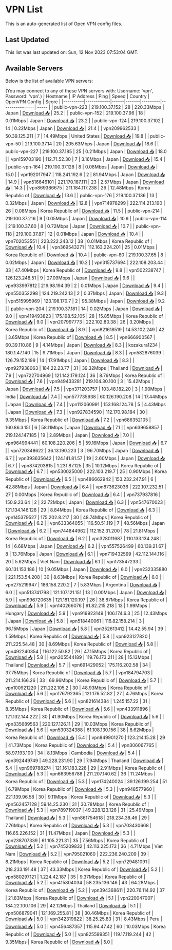 # VPN List

This is an auto-generated list of Open VPN config files.

## Last Updated

This list was last updated on: Sun, 12 Nov 2023 07:53:04 GMT.

## Available Servers

Below is the list of available VPN servers:

(You may connect to any of these VPN servers with: Username: 'vpn', Password: 'vpn'.)
| Hostname | IP Address | Ping | Speed | Country | OpenVPN Config | Score |
|----------|------------|------|-------|---------|----------------| ----- |
| public-vpn-223 | 219.100.37.152 | 28 | 220.33Mbps | Japan | [Download 📥](./configs/server_0_JP.ovpn) | 25.2 |
| public-vpn-152 | 219.100.37.96 | 18 | 0.01Mbps | Japan | [Download 📥](./configs/server_1_JP.ovpn) | 23.2 |
| public-vpn-124 | 219.100.37.102 | 14 | 0.22Mbps | Japan | [Download 📥](./configs/server_2_JP.ovpn) | 21.4 |
| vpn209962533 | 50.39.125.211 | 7 | 14.49Mbps | United States | [Download 📥](./configs/server_3_US.ovpn) | 19.8 |
| public-vpn-50 | 219.100.37.14 | 20 | 205.63Mbps | Japan | [Download 📥](./configs/server_4_JP.ovpn) | 18.6 |
| public-vpn-227 | 219.100.37.185 | 25 | 0.21Mbps | Japan | [Download 📥](./configs/server_5_JP.ovpn) | 18.0 |
| vpn159703190 | 112.71.52.30 | 7 | 3.16Mbps | Japan | [Download 📥](./configs/server_6_JP.ovpn) | 15.4 |
| public-vpn-164 | 219.100.37.128 | 8 | 0.08Mbps | Japan | [Download 📥](./configs/server_7_JP.ovpn) | 15.0 |
| vpn192017947 | 118.241.192.6 | 2 | 81.94Mbps | Japan | [Download 📥](./configs/server_8_JP.ovpn) | 14.9 |
| vpn516646101 | 221.170.187.111 | 23 | 2.57Mbps | Japan | [Download 📥](./configs/server_9_JP.ovpn) | 14.3 |
| vpn869386675 | 211.184.117.238 | 26 | 12.48Mbps | Korea Republic of | [Download 📥](./configs/server_10_KR.ovpn) | 13.6 |
| public-vpn-176 | 219.100.37.136 | 13 | 0.32Mbps | Japan | [Download 📥](./configs/server_11_JP.ovpn) | 12.8 |
| vpn714978299 | 222.114.213.190 | 26 | 0.08Mbps | Korea Republic of | [Download 📥](./configs/server_12_KR.ovpn) | 11.5 |
| public-vpn-214 | 219.100.37.216 | 9 | 0.05Mbps | Japan | [Download 📥](./configs/server_13_JP.ovpn) | 10.9 |
| public-vpn-114 | 219.100.37.60 | 8 | 0.72Mbps | Japan | [Download 📥](./configs/server_14_JP.ovpn) | 10.7 |
| public-vpn-118 | 219.100.37.87 | 12 | 0.01Mbps | Japan | [Download 📥](./configs/server_15_JP.ovpn) | 10.4 |
| vpn702053551 | 223.222.243.12 | 38 | 0.01Mbps | Korea Republic of | [Download 📥](./configs/server_16_KR.ovpn) | 10.4 |
| vpn369543271 | 112.163.224.201 | 25 | 0.01Mbps | Korea Republic of | [Download 📥](./configs/server_17_KR.ovpn) | 10.4 |
| public-vpn-80 | 219.100.37.65 | 8 | 0.02Mbps | Japan | [Download 📥](./configs/server_18_JP.ovpn) | 10.2 |
| vpn315737694 | 222.108.203.44 | 33 | 47.40Mbps | Korea Republic of | [Download 📥](./configs/server_19_KR.ovpn) | 9.8 |
| vpn502238747 | 126.123.248.51 | 9 | 27.09Mbps | Japan | [Download 📥](./configs/server_20_JP.ovpn) | 9.6 |
| vpn933997812 | 219.98.194.39 | 2 | 0.01Mbps | Japan | [Download 📥](./configs/server_21_JP.ovpn) | 9.4 |
| vpn550352298 | 124.219.242.13 | 2 | 0.37Mbps | Japan | [Download 📥](./configs/server_22_JP.ovpn) | 9.3 |
| vpn515995969 | 123.198.170.7 | 2 | 95.38Mbps | Japan | [Download 📥](./configs/server_23_JP.ovpn) | 9.2 |
| public-vpn-204 | 219.100.37.181 | 14 | 0.02Mbps | Japan | [Download 📥](./configs/server_24_JP.ovpn) | 9.0 |
| vpn419493823 | 175.198.52.105 | 28 | 15.85Mbps | Korea Republic of | [Download 📥](./configs/server_25_KR.ovpn) | 9.0 |
| vpn207997773 | 222.102.80.38 | 26 | 3.20Mbps | Korea Republic of | [Download 📥](./configs/server_26_KR.ovpn) | 8.9 |
| vpn821618519 | 14.53.102.249 | 42 | 3.65Mbps | Korea Republic of | [Download 📥](./configs/server_27_KR.ovpn) | 8.5 |
| vpn666900567 | 60.39.110.86 | 9 | 4.14Mbps | Japan | [Download 📥](./configs/server_28_JP.ovpn) | 8.3 |
| kozakura1234 | 180.1.47.140 | 15 | 9.71Mbps | Japan | [Download 📥](./configs/server_29_JP.ovpn) | 8.3 |
| vpn582876039 | 126.79.152.199 | 14 | 17.91Mbps | Japan | [Download 📥](./configs/server_30_JP.ovpn) | 8.3 |
| vpn927938063 | 184.22.23.77 | 31 | 39.32Mbps | Thailand | [Download 📥](./configs/server_31_TH.ovpn) | 7.9 |
| vpn722704969 | 121.142.179.124 | 36 | 8.76Mbps | Korea Republic of | [Download 📥](./configs/server_32_KR.ovpn) | 7.6 |
| vpn949433281 | 219.104.30.100 | 3 | 15.42Mbps | Japan | [Download 📥](./configs/server_33_JP.ovpn) | 7.5 |
| vpn371203757 | 103.48.182.20 | 3 | 1.90Mbps | India | [Download 📥](./configs/server_34_IN.ovpn) | 7.4 |
| vpn577735938 | 60.126.190.208 | 14 | 17.44Mbps | Japan | [Download 📥](./configs/server_35_JP.ovpn) | 7.4 |
| vpn112060991 | 153.168.124.78 | 5 | 4.43Mbps | Japan | [Download 📥](./configs/server_36_JP.ovpn) | 7.3 |
| vpn927834590 | 112.170.98.184 | 30 | 9.35Mbps | Korea Republic of | [Download 📥](./configs/server_37_KR.ovpn) | 7.2 |
| vpn686352105 | 160.86.3.151 | 6 | 58.11Mbps | Japan | [Download 📥](./configs/server_38_JP.ovpn) | 7.1 |
| vpn639658857 | 219.124.147.185 | 19 | 2.89Mbps | Japan | [Download 📥](./configs/server_39_JP.ovpn) | 7.0 |
| vpn964994441 | 60.108.220.206 | 5 | 59.16Mbps | Japan | [Download 📥](./configs/server_40_JP.ovpn) | 6.7 |
| vpn720348622 | 36.13.190.223 | 3 | 96.70Mbps | Japan | [Download 📥](./configs/server_41_JP.ovpn) | 6.7 |
| vpn393635642 | 124.141.81.57 | 19 | 2.60Mbps | Japan | [Download 📥](./configs/server_42_JP.ovpn) | 6.7 |
| vpn874203815 | 1.231.87.125 | 35 | 10.12Mbps | Korea Republic of | [Download 📥](./configs/server_43_KR.ovpn) | 6.7 |
| vpn530025000 | 222.103.219.7 | 25 | 0.90Mbps | Korea Republic of | [Download 📥](./configs/server_44_KR.ovpn) | 6.5 |
| vpn486662942 | 153.232.247.91 | 6 | 42.88Mbps | Japan | [Download 📥](./configs/server_45_JP.ovpn) | 6.4 |
| vpn873623036 | 222.107.232.51 | 27 | 0.00Mbps | Korea Republic of | [Download 📥](./configs/server_46_KR.ovpn) | 6.4 |
| vpn737937816 | 150.9.23.64 | 2 | 22.72Mbps | Japan | [Download 📥](./configs/server_47_JP.ovpn) | 6.3 |
| vpn547670023 | 121.134.146.128 | 29 | 8.84Mbps | Korea Republic of | [Download 📥](./configs/server_48_KR.ovpn) | 6.3 |
| vpn145379527 | 175.202.8.217 | 30 | 48.74Mbps | Korea Republic of | [Download 📥](./configs/server_49_KR.ovpn) | 6.2 |
| vpn633364055 | 116.50.51.119 | 7 | 48.56Mbps | Japan | [Download 📥](./configs/server_50_JP.ovpn) | 6.2 |
| vpn744844962 | 112.152.31.200 | 78 | 21.81Mbps | Korea Republic of | [Download 📥](./configs/server_51_KR.ovpn) | 6.2 |
| vpn328011687 | 110.133.134.248 | 14 | 6.68Mbps | Japan | [Download 📥](./configs/server_52_JP.ovpn) | 6.2 |
| vpn557526499 | 60.139.21.67 | 8 | 13.76Mbps | Japan | [Download 📥](./configs/server_53_JP.ovpn) | 6.1 |
| vpn719432599 | 42.112.144.116 | 20 | 5.62Mbps | Viet Nam | [Download 📥](./configs/server_54_VN.ovpn) | 6.1 |
| vpn173547233 | 60.131.153.186 | 10 | 9.05Mbps | Japan | [Download 📥](./configs/server_55_JP.ovpn) | 6.0 |
| vpn232335880 | 221.153.54.208 | 30 | 8.63Mbps | Korea Republic of | [Download 📥](./configs/server_56_KR.ovpn) | 6.0 |
| vpn275219947 | 186.158.220.2 | 7 | 5.83Mbps | Argentina | [Download 📥](./configs/server_57_AR.ovpn) | 6.0 |
| vpn513741798 | 121.107.121.151 | 13 | 0.00Mbps | Japan | [Download 📥](./configs/server_58_JP.ovpn) | 5.9 |
| vpn996720635 | 121.181.120.197 | 26 | 38.87Mbps | Korea Republic of | [Download 📥](./configs/server_59_KR.ovpn) | 5.9 |
| vpn140266076 | 91.82.215.218 | 13 | 1.99Mbps | Hungary | [Download 📥](./configs/server_60_HU.ovpn) | 5.9 |
| vpn919923149 | 106.174.6.3 | 25 | 12.43Mbps | Japan | [Download 📥](./configs/server_61_JP.ovpn) | 5.8 |
| vpn518440061 | 116.82.158.214 | 3 | 96.15Mbps | Japan | [Download 📥](./configs/server_62_JP.ovpn) | 5.8 |
| vpn352613412 | 14.42.55.94 | 39 | 1.59Mbps | Korea Republic of | [Download 📥](./configs/server_63_KR.ovpn) | 5.8 |
| vpn923127820 | 211.225.54.48 | 30 | 8.69Mbps | Korea Republic of | [Download 📥](./configs/server_64_KR.ovpn) | 5.8 |
| vpn492240354 | 116.122.50.82 | 29 | 47.15Mbps | Korea Republic of | [Download 📥](./configs/server_65_KR.ovpn) | 5.8 |
| vpn205544189 | 119.76.173.211 | 28 | 15.13Mbps | Thailand | [Download 📥](./configs/server_66_TH.ovpn) | 5.7 |
| vpn691429052 | 175.116.202.58 | 34 | 37.75Mbps | Korea Republic of | [Download 📥](./configs/server_67_KR.ovpn) | 5.7 |
| vpn184794703 | 211.214.166.26 | 33 | 69.96Mbps | Korea Republic of | [Download 📥](./configs/server_68_KR.ovpn) | 5.7 |
| vpn100921220 | 211.222.105.2 | 30 | 48.93Mbps | Korea Republic of | [Download 📥](./configs/server_69_KR.ovpn) | 5.6 |
| vpn176792365 | 121.176.52.82 | 27 | 4.76Mbps | Korea Republic of | [Download 📥](./configs/server_70_KR.ovpn) | 5.6 |
| vpn821614384 | 1.245.157.22 | 31 | 8.35Mbps | Korea Republic of | [Download 📥](./configs/server_71_KR.ovpn) | 5.6 |
| vpn433911896 | 121.132.144.222 | 30 | 41.90Mbps | Korea Republic of | [Download 📥](./configs/server_72_KR.ovpn) | 5.6 |
| vpn335689563 | 220.127.126.11 | 29 | 10.03Mbps | Korea Republic of | [Download 📥](./configs/server_73_KR.ovpn) | 5.6 |
| vpn530324388 | 61.108.130.156 | 38 | 8.62Mbps | Korea Republic of | [Download 📥](./configs/server_74_KR.ovpn) | 5.4 |
| vpn849901270 | 123.214.15.28 | 29 | 41.73Mbps | Korea Republic of | [Download 📥](./configs/server_75_KR.ovpn) | 5.4 |
| vpn306067765 | 58.97.193.100 | 34 | 8.13Mbps | Cambodia | [Download 📥](./configs/server_76_KH.ovpn) | 5.4 |
| vpn392449749 | 49.228.231.90 | 29 | 7.94Mbps | Thailand | [Download 📥](./configs/server_77_TH.ovpn) | 5.4 |
| vpn969788274 | 121.161.183.228 | 29 | 2.91Mbps | Korea Republic of | [Download 📥](./configs/server_78_KR.ovpn) | 5.3 |
| vpn663956788 | 211.207.140.62 | 36 | 11.24Mbps | Korea Republic of | [Download 📥](./configs/server_79_KR.ovpn) | 5.3 |
| vpn174240024 | 39.126.199.254 | 51 | 6.79Mbps | Korea Republic of | [Download 📥](./configs/server_80_KR.ovpn) | 5.3 |
| vpn948577960 | 221.139.96.58 | 30 | 9.11Mbps | Korea Republic of | [Download 📥](./configs/server_81_KR.ovpn) | 5.3 |
| vpn562457128 | 59.14.25.230 | 31 | 30.78Mbps | Korea Republic of | [Download 📥](./configs/server_82_KR.ovpn) | 5.3 |
| vpn789719037 | 49.228.123.126 | 31 | 25.49Mbps | Thailand | [Download 📥](./configs/server_83_TH.ovpn) | 5.3 |
| vpn861754618 | 218.234.38.46 | 29 | 7.76Mbps | Korea Republic of | [Download 📥](./configs/server_84_KR.ovpn) | 5.3 |
| vpn703430668 | 116.65.226.152 | 31 | 11.47Mbps | Japan | [Download 📥](./configs/server_85_JP.ovpn) | 5.3 |
| vpn238707339 | 61.105.221.31 | 35 | 7.56Mbps | Korea Republic of | [Download 📥](./configs/server_86_KR.ovpn) | 5.2 |
| vpn745209832 | 42.113.225.173 | 36 | 4.71Mbps | Viet Nam | [Download 📥](./configs/server_87_VN.ovpn) | 5.2 |
| vpn795021060 | 222.236.240.209 | 39 | 8.21Mbps | Korea Republic of | [Download 📥](./configs/server_88_KR.ovpn) | 5.2 |
| vpn729481091 | 218.233.191.48 | 37 | 43.33Mbps | Korea Republic of | [Download 📥](./configs/server_89_KR.ovpn) | 5.2 |
| vpn580297121 | 1.224.42.187 | 35 | 9.37Mbps | Korea Republic of | [Download 📥](./configs/server_90_KR.ovpn) | 5.2 |
| vpn415804034 | 58.235.136.146 | 43 | 64.28Mbps | Korea Republic of | [Download 📥](./configs/server_91_KR.ovpn) | 5.2 |
| vpn394368611 | 220.76.114.92 | 37 | 21.83Mbps | Korea Republic of | [Download 📥](./configs/server_92_KR.ovpn) | 5.1 |
| vpn220047007 | 184.22.100.106 | 29 | 42.12Mbps | Thailand | [Download 📥](./configs/server_93_TH.ovpn) | 5.1 |
| vpn506879041 | 121.169.255.81 | 38 | 30.46Mbps | Korea Republic of | [Download 📥](./configs/server_94_KR.ovpn) | 5.0 |
| vpn342319822 | 38.25.25.83 | 31 | 8.43Mbps | Peru | [Download 📥](./configs/server_95_PE.ovpn) | 5.0 |
| vpn456487357 | 115.94.47.42 | 60 | 10.03Mbps | Korea Republic of | [Download 📥](./configs/server_96_KR.ovpn) | 5.0 |
| vpn825599351 | 119.17.119.244 | 42 | 9.35Mbps | Korea Republic of | [Download 📥](./configs/server_97_KR.ovpn) | 5.0 |

